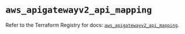 # `aws_apigatewayv2_api_mapping`

Refer to the Terraform Registry for docs: [`aws_apigatewayv2_api_mapping`](https://registry.terraform.io/providers/hashicorp/aws/5.60.0/docs/resources/apigatewayv2_api_mapping).
